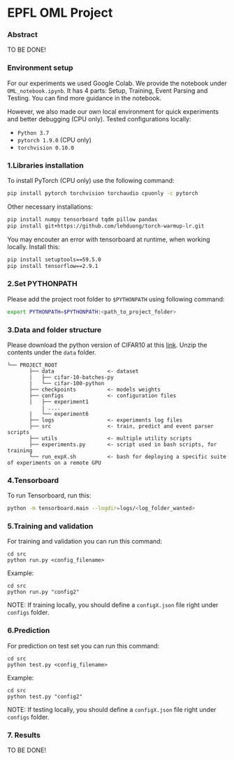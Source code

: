 # EPFL OML Project

### Abstract
TO BE DONE!

### Environment setup
For our experiments we used Google Colab. We provide the notebook under `OML_notebook.ipynb`.
It has 4 parts: Setup, Training, Event Parsing and Testing. You can find more guidance in the notebook.

However, we also made our own local environment for quick experiments and better debugging (CPU only).
Tested configurations locally: 
* `Python 3.7`
* `pytorch 1.9.0` (CPU only)
* `torchvision 0.10.0`

### 1.Libraries installation
To install PyTorch (CPU only) use the following command:
```bash
pip install pytorch torchvision torchaudio cpuonly -c pytorch
```

Other necessary installations:
```bash
pip install numpy tensorboard tqdm pillow pandas
pip install git+https://github.com/lehduong/torch-warmup-lr.git
```

You may encouter an error with tensorboard at runtime, when working locally. Install this:
```bash
pip install setuptools==59.5.0
pip install tensorflow==2.9.1
```

### 2.Set PYTHONPATH
Please add the project root folder to `$PYTHONPATH` using following command:
```bash
export PYTHONPATH=$PYTHONPATH:<path_to_project_folder>
```

### 3.Data and folder structure
Please download the python version of CIFAR10 at this [link](https://www.cs.toronto.edu/~kriz/cifar.html).
Unzip the contents under the `data` folder.
```
└── PROJECT_ROOT
       ├── data                 <- dataset
       |   ├── cifar-10-batches-py
       |   └── cifar-100-python
       ├── checkpoints          <- models weights    
       ├── configs              <- configuration files
       |   ├── experiment1
           | ....
       |   └── experiment6
       ├── logs                 <- experiments log files
       ├── src                  <- train, predict and event parser scripts
       ├── utils                <- multiple utility scripts
       ├── experiments.py       <- script used in bash scripts, for training
       └── run_expX.sh          <- bash for deploying a specific suite of experiments on a remote GPU
```

### 4.Tensorboard
To run Tensorboard, run this:
```bash
python -m tensorboard.main --logdir=logs/<log_folder_wanted>
```

### 5.Training and validation
For training and validation you can run this command:
```shell script
cd src
python run.py <config_filename>
```
Example:
```shell script
cd src
python run.py "config2"
```
NOTE: If training locally, you should define a `configX.json` file right under `configs` folder.

### 6.Prediction
For prediction on test set you can run this command:
```shell script
cd src
python test.py <config_filename>
```
Example:
```shell script
cd src
python test.py "config2"
```
NOTE: If testing locally, you should define a `configX.json` file right under `configs` folder.

### 7. Results
TO BE DONE!



